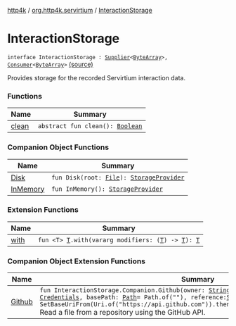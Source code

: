 [http4k](../../index.md) / [org.http4k.servirtium](../index.md) / [InteractionStorage](./index.md)

# InteractionStorage

`interface InteractionStorage : `[`Supplier`](https://docs.oracle.com/javase/9/docs/api/java/util/function/Supplier.html)`<`[`ByteArray`](https://kotlinlang.org/api/latest/jvm/stdlib/kotlin/-byte-array/index.html)`>, `[`Consumer`](https://docs.oracle.com/javase/9/docs/api/java/util/function/Consumer.html)`<`[`ByteArray`](https://kotlinlang.org/api/latest/jvm/stdlib/kotlin/-byte-array/index.html)`>` [(source)](https://github.com/http4k/http4k/blob/master/http4k-testing-servirtium/src/main/kotlin/org/http4k/servirtium/InteractionStorage.kt#L13)

Provides storage for the recorded Servirtium interaction data.

### Functions

| Name | Summary |
|---|---|
| [clean](clean.md) | `abstract fun clean(): `[`Boolean`](https://kotlinlang.org/api/latest/jvm/stdlib/kotlin/-boolean/index.html) |

### Companion Object Functions

| Name | Summary |
|---|---|
| [Disk](-disk.md) | `fun Disk(root: `[`File`](https://docs.oracle.com/javase/9/docs/api/java/io/File.html)`): `[`StorageProvider`](../-storage-provider.md) |
| [InMemory](-in-memory.md) | `fun InMemory(): `[`StorageProvider`](../-storage-provider.md) |

### Extension Functions

| Name | Summary |
|---|---|
| [with](../../org.http4k.core/with.md) | `fun <T> `[`T`](../../org.http4k.core/with.md#T)`.with(vararg modifiers: (`[`T`](../../org.http4k.core/with.md#T)`) -> `[`T`](../../org.http4k.core/with.md#T)`): `[`T`](../../org.http4k.core/with.md#T) |

### Companion Object Extension Functions

| Name | Summary |
|---|---|
| [Github](../-github.md) | `fun InteractionStorage.Companion.Github(owner: `[`String`](https://kotlinlang.org/api/latest/jvm/stdlib/kotlin/-string/index.html)`, repo: `[`String`](https://kotlinlang.org/api/latest/jvm/stdlib/kotlin/-string/index.html)`, credentials: `[`Credentials`](../../org.http4k.core/-credentials/index.md)`, basePath: `[`Path`](https://docs.oracle.com/javase/9/docs/api/java/nio/file/Path.html)` = Path.of(""), reference: `[`String`](https://kotlinlang.org/api/latest/jvm/stdlib/kotlin/-string/index.html)`? = null, http: `[`HttpHandler`](../../org.http4k.core/-http-handler.md)` = SetBaseUriFrom(Uri.of("https://api.github.com")).then(JavaHttpClient())): `[`StorageProvider`](../-storage-provider.md)<br>Read a file from a repository using the GitHub API. |
